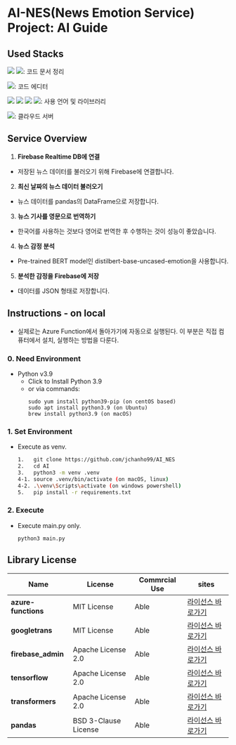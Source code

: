 # AI-NES(News Emotion Service) Project: AI Guide


## Used Stacks
<img src="https://img.shields.io/badge/github-181717?style=for-the-badge&logo=github&logoColor=white"> <img src="https://img.shields.io/badge/notion-000000?style=for-the-badge&logo=notion&logoColor=white">: 코드 문서 정리

<img src="https://img.shields.io/badge/VScode-007ACC?style=for-the-badge&logo=visualstudiocode&logoColor=white">: 코드 에디터

<img src="https://img.shields.io/badge/Python-3776AB.svg?&style=for-the-badge&logo=Python&logoColor=white"> <img src="https://img.shields.io/badge/pandas-3776AB?style=for-the-badge&logo=pandas&logoColor=white"> <img src="https://img.shields.io/badge/Tensorflow-FF8C00?style=for-the-badge&logo=Tensorflow&logoColor=white">  <img src="https://img.shields.io/badge/scikit--learn-FF8C00?style=for-the-badge&logo=scikit-learn&logoColor=white">: 사용 언어 및 라이브러리

<img src="https://img.shields.io/badge/azure-61DAFB?style=for-the-badge&logo=azure&logoColor=white">: 클라우드 서버


## Service Overview
1. **Firebase Realtime DB에 연결**
  - 저장된 뉴스 데이터를 불러오기 위해 Firebase에 연결합니다.
2. **최신 날짜의 뉴스 데이터 불러오기**
  - 뉴스 데이터를 pandas의 DataFrame으로 저장합니다.
3. **뉴스 기사를 영문으로 번역하기**
  - 한국어를 사용하는 것보다 영어로 번역한 후 수행하는 것이 성능이 좋았습니다.
4. **뉴스 감정 분석**
  - Pre-trained BERT model인 distilbert-base-uncased-emotion을 사용합니다.
5. **분석한 감정을 Firebase에 저장**
  - 데이터를 JSON 형태로 저장합니다.


## Instructions - on local
- 실제로는 Azure Function에서 돌아가기에 자동으로 실행된다. 이 부분은 직접 컴퓨터에서 설치, 실행하는 방법을 다룬다.
### 0. Need Environment
- Python v3.9
  - <a src=https://www.python.org/downloads/release/python-3918>Click to Install Python 3.9</a>
  - or via commands:
    ```
    sudo yum install python39-pip (on centOS based)
    sudo apt install python3.9 (on Ubuntu)
    brew install python3.9 (on macOS)
    ```
### 1. Set Environment

- Execute as venv.
  ```bash
  1.   git clone https://github.com/jchanho99/AI_NES
  2.   cd AI
  3.   python3 -m venv .venv
  4-1. source .venv/bin/activate (on macOS, linux)
  4-2. .\venv\Scripts\activate (on windows powershell)
  5.   pip install -r requirements.txt
  ```
### 2. Execute 
- Execute main.py only.
  ```
  python3 main.py
  ```

## Library License
Name | License | Commrcial Use | sites
--- | --- | --- | --- |
**azure-functions** | MIT License | Able | [라이선스 바로가기](https://github.com/Azure/azure-functions-python-library/blob/dev/LICENSE)
**googletrans** | MIT License | Able | [라이선스 바로가기](https://github.com/ssut/py-googletrans/blob/master/LICENSE)
**firebase_admin** | Apache License 2.0 | Able | [라이선스 바로가기](https://github.com/firebase/firebase-admin-python/blob/master/LICENSE)
**tensorflow** | Apache License 2.0 | Able | [라이선스 바로가기](https://github.com/tensorflow/tensorflow/blob/master/LICENSE)
**transformers** | Apache License 2.0 | Able | [라이선스 바로가기](https://github.com/huggingface/transformers/blob/main/LICENSE)
**pandas** | BSD 3-Clause License | Able | [라이선스 바로가기](https://github.com/pandas-dev/pandas/blob/main/LICENSE)